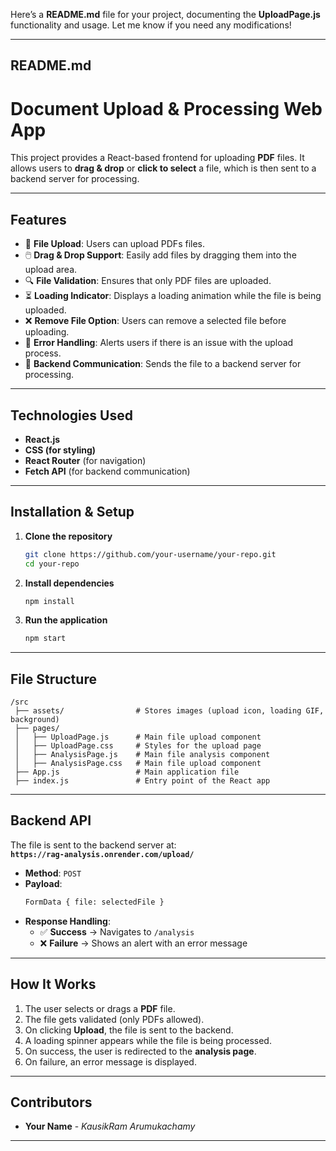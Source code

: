 Here’s a **README.md** file for your project, documenting the **UploadPage.js** functionality and usage. Let me know if you need any modifications!  

---

## **README.md**

# **Document Upload & Processing Web App**

This project provides a React-based frontend for uploading **PDF** files. It allows users to **drag & drop** or **click to select** a file, which is then sent to a backend server for processing.

---

## **Features**
- 📂 **File Upload**: Users can upload PDFs files.  
- 🖱️ **Drag & Drop Support**: Easily add files by dragging them into the upload area.  
- 🔍 **File Validation**: Ensures that only PDF files are uploaded.  
- ⏳ **Loading Indicator**: Displays a loading animation while the file is being uploaded.  
- ❌ **Remove File Option**: Users can remove a selected file before uploading.  
- 🔄 **Error Handling**: Alerts users if there is an issue with the upload process.  
- 📡 **Backend Communication**: Sends the file to a backend server for processing.

---

## **Technologies Used**
- **React.js**  
- **CSS (for styling)**  
- **React Router** (for navigation)  
- **Fetch API** (for backend communication)  

---

## **Installation & Setup**

1. **Clone the repository**  
   ```sh
   git clone https://github.com/your-username/your-repo.git
   cd your-repo
   ```

2. **Install dependencies**  
   ```sh
   npm install
   ```

3. **Run the application**  
   ```sh
   npm start
   ```

---

## **File Structure**
```
/src
 ├── assets/                # Stores images (upload icon, loading GIF, background)
 ├── pages/
 │   ├── UploadPage.js      # Main file upload component
 │   ├── UploadPage.css     # Styles for the upload page
 │   ├── AnalysisPage.js    # Main file analysis component
 │   ├── AnalysisPage.css   # Main file upload component
 ├── App.js                 # Main application file
 ├── index.js               # Entry point of the React app
```

---

## **Backend API**
The file is sent to the backend server at:  
**`https://rag-analysis.onrender.com/upload/`**  

- **Method**: `POST`  
- **Payload**:  
  ```sh
  FormData { file: selectedFile }
  ```
- **Response Handling**:  
  - ✅ **Success** → Navigates to `/analysis`  
  - ❌ **Failure** → Shows an alert with an error message  

---

## **How It Works**
1. The user selects or drags a **PDF** file.  
2. The file gets validated (only PDFs allowed).  
3. On clicking **Upload**, the file is sent to the backend.  
4. A loading spinner appears while the file is being processed.  
5. On success, the user is redirected to the **analysis page**.  
6. On failure, an error message is displayed.

---

## **Contributors**
- **Your Name** - *KausikRam Arumukachamy*  

---